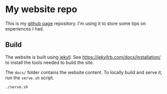 # My website repo

This is my [github page](https://joachimburket.github.io) repository. I'm using it to store some tips on experiences I had.

## Build

The website is built using [jekyll](https://jekyllrb.com/). See https://jekyllrb.com/docs/installation/ to install the tools needed to build the site.

The `docs/` folder contains the website content. To locally build and serve it, run the `serve.sh` script. 

```bash
./serve.sh
```
